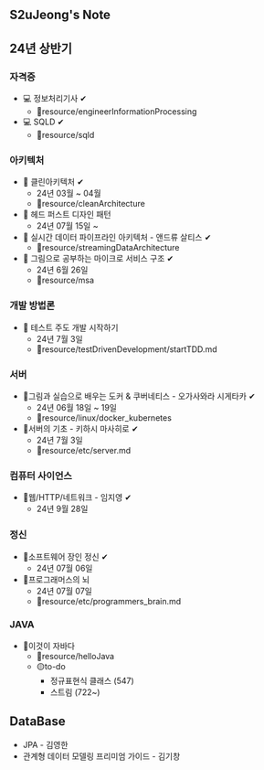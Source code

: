 S2uJeong's Note
---
## 24년 상반기
### 자격증
- 💻 정보처리기사 ✔
  - 📁resource/engineerInformationProcessing
- 💻 SQLD ✔
  - 📁resource/sqld
### 아키텍처 
- 📒 클린아키텍처 ✔
  - 24년 03월 ~ 04월 
  - 📁resource/cleanArchitecture 
- 📒 헤드 퍼스트 디자인 패턴
  - 24년 07월 15일 ~ 
- 📒 실시간 데이터 파이프라인 아키텍처 - 앤드류 살티스 ✔
  - 📁resource/streamingDataArchitecture
- 📒 그림으로 공부하는 마이크로 서비스 구조 ✔
  - 24년 6월 26일  
  - 📁resource/msa
### 개발 방법론
- 📒 테스트 주도 개발 시작하기 
  - 24년 7월 3일 
  - 📁resource/testDrivenDevelopment/startTDD.md
### 서버
- 📒그림과 실습으로 배우는 도커 & 쿠버네티스 - 오가사와라 시게타카 ✔
  - 24년 06월 18일 ~ 19일 
  - 📁resource/linux/docker_kubernetes
- 📒서버의 기초 - 키하시 마사히로 ✔
  - 24년 7월 3일
  - 📁resource/etc/server.md
### 컴퓨터 사이언스
- 📒웹/HTTP/네트워크 - 임지영 ✔
  - 24년 9월 28일
### 정신
- 📒소프트웨어 장인 정신 ✔
  - 24년 07월 06일 
- 📒프로그래머스의 뇌
  - 24년 07월 07일 
  - 📁resource/etc/programmers_brain.md
### JAVA
- 📒이것이 자바다
  - 📁resource/helloJava
  - 🟡to-do
    - 정규표현식 클래스 (547)
    - 스트림 (722~)
## DataBase
- JPA - 김영한
- 관계형 데이터 모델링 프리미엄 가이드 - 김기창 